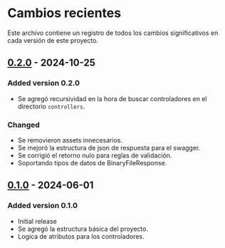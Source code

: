 # Cambios recientes

Este archivo contiene un registro de todos los cambios significativos en cada versión de este proyecto.

## [0.2.0] - 2024-10-25

### Added version 0.2.0

- Se agregó recursividad en la hora de buscar controladores en el directorio `controllers`.

### Changed

- Se removieron assets innecesarios.
- Se mejoró la estructura de json de respuesta para el swagger.
- Se corrigió el retorno nulo para reglas de validación.
- Soportando tipos de datos de BinaryFileResponse.

[0.2.0]: https://github.com/epmyas2022/laravel-swagger/releases/tag/v0.2.0

## [0.1.0] - 2024-06-01

### Added version 0.1.0

- Initial release
- Se agregó la estructura básica del proyecto.
- Logica de atributos para los controladores.

[0.1.0]: https://github.com/epmyas2022/laravel-swagger/releases/tag/v0.1.0

